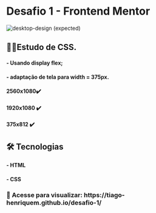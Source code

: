 # Desafio 1 - Frontend Mentor
![desktop-design](https://user-images.githubusercontent.com/66502092/121779119-7a167580-cb70-11eb-9276-0a162afb7ba4.jpg)
(expected)

<h2>👨‍💻Estudo de CSS.</h2>
<h4>- Usando display flex;</h4>
<h4>- adaptação de tela para width = 375px.</h4>

<h4>2560x1080✔️</h4>

<h4>1920x1080 ✔️</h4>

<h4>375x812 ✔️</h4>

<h2>🛠️ Tecnologias</h2>
<h4>- HTML</h4>
<h4>- CSS</h4>

<h3>👀 Acesse para visualizar: https://tiago-henriquem.github.io/desafio-1/</h3>
